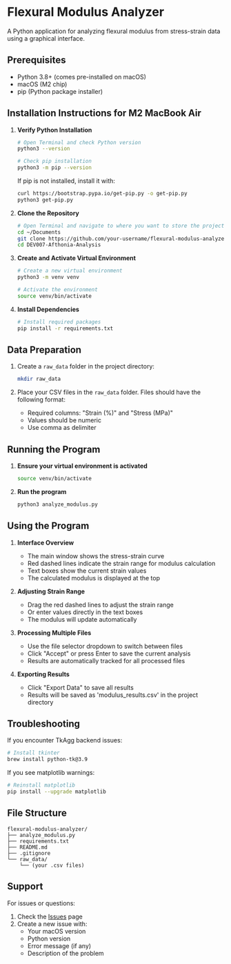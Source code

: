 # Flexural Modulus Analyzer

A Python application for analyzing flexural modulus from stress-strain data using a graphical interface.

## Prerequisites

- Python 3.8+ (comes pre-installed on macOS)
- macOS (M2 chip)
- pip (Python package installer)

## Installation Instructions for M2 MacBook Air

1. **Verify Python Installation**
   ```bash
   # Open Terminal and check Python version
   python3 --version
   
   # Check pip installation
   python3 -m pip --version
   ```
   If pip is not installed, install it with:
   ```bash
   curl https://bootstrap.pypa.io/get-pip.py -o get-pip.py
   python3 get-pip.py
   ```

2. **Clone the Repository**
   ```bash
   # Open Terminal and navigate to where you want to store the project
   cd ~/Documents
   git clone https://github.com/your-username/flexural-modulus-analyzer.git](https://github.com/vinceyvincey/DEV007-Afthonia-Analysis.git
   cd DEV007-Afthonia-Analysis
   ```

3. **Create and Activate Virtual Environment**
   ```bash
   # Create a new virtual environment
   python3 -m venv venv
   
   # Activate the environment
   source venv/bin/activate
   ```

4. **Install Dependencies**
   ```bash
   # Install required packages
   pip install -r requirements.txt
   ```

## Data Preparation

1. Create a `raw_data` folder in the project directory:
   ```bash
   mkdir raw_data
   ```

2. Place your CSV files in the `raw_data` folder. Files should have the following format:
   - Required columns: "Strain (%)" and "Stress (MPa)"
   - Values should be numeric
   - Use comma as delimiter

## Running the Program

1. **Ensure your virtual environment is activated**
   ```bash
   source venv/bin/activate
   ```

2. **Run the program**
   ```bash
   python3 analyze_modulus.py
   ```

## Using the Program

1. **Interface Overview**
   - The main window shows the stress-strain curve
   - Red dashed lines indicate the strain range for modulus calculation
   - Text boxes show the current strain values
   - The calculated modulus is displayed at the top

2. **Adjusting Strain Range**
   - Drag the red dashed lines to adjust the strain range
   - Or enter values directly in the text boxes
   - The modulus will update automatically

3. **Processing Multiple Files**
   - Use the file selector dropdown to switch between files
   - Click "Accept" or press Enter to save the current analysis
   - Results are automatically tracked for all processed files

4. **Exporting Results**
   - Click "Export Data" to save all results
   - Results will be saved as 'modulus_results.csv' in the project directory

## Troubleshooting

If you encounter TkAgg backend issues:
```bash
# Install tkinter
brew install python-tk@3.9
```

If you see matplotlib warnings:
```bash
# Reinstall matplotlib
pip install --upgrade matplotlib
```

## File Structure
```
flexural-modulus-analyzer/
├── analyze_modulus.py
├── requirements.txt
├── README.md
├── .gitignore
└── raw_data/
    └── (your .csv files)
```

## Support

For issues or questions:
1. Check the [Issues](https://github.com/your-username/flexural-modulus-analyzer/issues) page
2. Create a new issue with:
   - Your macOS version
   - Python version
   - Error message (if any)
   - Description of the problem

